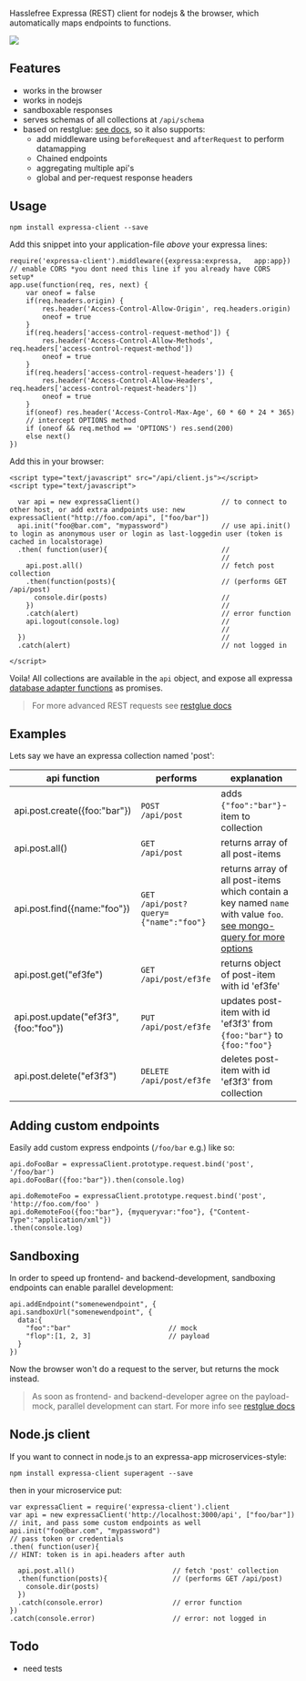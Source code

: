 Hasslefree Expressa (REST) client for nodejs & the browser, which automatically maps endpoints to functions.

![](https://github.com/coderofsalvation/expressa-client/raw/master/expressa.png)

## Features

* works in the browser 
* works in nodejs 
* sandboxable responses
* serves schemas of all collections at `/api/schema`
* based on restglue: [see docs](https://npmjs.org/package/restglue), so it also supports:
  * add middleware using `beforeRequest` and `afterRequest` to perform datamapping 
  * Chained endpoints
  * aggregating multiple api's
  * global and per-request response headers

## Usage

    npm install expressa-client --save

Add this snippet into your application-file *above* your expressa lines:

    require('expressa-client').middleware({expressa:expressa,   app:app})
    // enable CORS *you dont need this line if you already have CORS setup*
    app.use(function(req, res, next) {
        var oneof = false      
        if(req.headers.origin) {                                                                                                                                                                                                   
            res.header('Access-Control-Allow-Origin', req.headers.origin)
            oneof = true       
        }
        if(req.headers['access-control-request-method']) {
            res.header('Access-Control-Allow-Methods', req.headers['access-control-request-method'])
            oneof = true
        }
        if(req.headers['access-control-request-headers']) {
            res.header('Access-Control-Allow-Headers', req.headers['access-control-request-headers'])
            oneof = true
        }
        if(oneof) res.header('Access-Control-Max-Age', 60 * 60 * 24 * 365)
        // intercept OPTIONS method     
        if (oneof && req.method == 'OPTIONS') res.send(200)
        else next()
    })  

Add this in your browser:

    <script type="text/javascript" src="/api/client.js"></script>
    <script type="text/javascript">

      var api = new expressaClient()                    // to connect to other host, or add extra andpoints use: new expressaClient("http://foo.com/api", ["foo/bar"]) 
      api.init("foo@bar.com", "mypassword")             // use api.init() to login as anonymous user or login as last-loggedin user (token is cached in localstorage)
      .then( function(user){                            // 
                                                        //
        api.post.all()                                  // fetch post collection
        .then(function(posts){                          // (performs GET /api/post)
          console.dir(posts)                            //
        })                                              //
        .catch(alert)                                   // error function
        api.logout(console.log)                         //
                                                        //
      })                                                //
      .catch(alert)                                     // not logged in

    </script>

Voila! All collections are available in the `api` object, and expose all expressa [database adapter functions](https://github.com/thomas4019/expressa/blob/master/doc/database.md) as promises.

> For more advanced REST requests see [restglue docs](https://npmjs.org/package/restglue)

## Examples

Lets say we have an expressa collection named 'post':

| api function                          | performs                                | explanation                                                                                                                                                                       |
|---------------------------------------|-----------------------------------------|-----------------------------------------------------------------------------------------------------------------------------------------------------------------------------------|
| api.post.create({foo:"bar"})          | `POST   /api/post                     ` | adds `{"foo":"bar"}`-item to collection                                                                                                                                           |
| api.post.all()                        | `GET    /api/post                     ` | returns array of all post-items                                                                                                                                                   |
| api.post.find({name:"foo"})           | `GET    /api/post?query={"name":"foo"}` | returns array of all post-items which contain a key named `name` with value `foo`. [see mongo-query for more options](https://github.com/Turistforeningen/node-mongo-querystring) |
| api.post.get("ef3fe")                 | `GET    /api/post/ef3fe               ` | returns object of post-item with id 'ef3fe'                                                                                                                                       |
| api.post.update("ef3f3", {foo:"foo"}) | `PUT    /api/post/ef3fe               ` | updates post-item with id 'ef3f3' from `{foo:"bar"}` to `{foo:"foo"}`                                                                                                             |
| api.post.delete("ef3f3")              | `DELETE /api/post/ef3fe               ` | deletes post-item with id 'ef3f3' from collection                                                                                                                                 |

## Adding custom endpoints

Easily add custom express endpoints (`/foo/bar` e.g.) like so:

    api.doFooBar = expressaClient.prototype.request.bind('post', '/foo/bar')
    api.doFooBar({foo:"bar"}).then(console.log)  
    
    api.doRemoteFoo = expressaClient.prototype.request.bind('post', 'http://foo.com/foo' )
    api.doRemoteFoo({foo:"bar"}, {myqueryvar:"foo"}, {"Content-Type":"application/xml"})
    .then(console.log)  

## Sandboxing 

In order to speed up frontend- and backend-development, sandboxing endpoints can enable parallel development:

    api.addEndpoint("somenewendpoint", {
    api.sandboxUrl("somenewendpoint", {
      data:{
        "foo":"bar"                        // mock 
        "flop":[1, 2, 3]                   // payload
      }
    })

Now the browser won't do a request to the server, but returns the mock instead.

> As soon as frontend- and backend-developer agree on the payload-mock, parallel development can start. For more info see [restglue docs](https://npmjs.org/package/restglue)

## Node.js client

If you want to connect in node.js to an expressa-app microservices-style: 

    npm install expressa-client superagent --save

then in your microservice put:

    var expressaClient = require('expressa-client').client
    var api = new expressaClient('http://localhost:3000/api', ["foo/bar"]) // init, and pass some custom endpoints as well
    api.init("foo@bar.com", "mypassword")                                  // pass token or credentials
    .then( function(user){                                                 // HINT: token is in api.headers after auth 

      api.post.all()                        // fetch 'post' collection 
      .then(function(posts){                // (performs GET /api/post)
        console.dir(posts)
      })
      .catch(console.error)                 // error function
    })
    .catch(console.error)                   // error: not logged in

## Todo 

* need tests    
